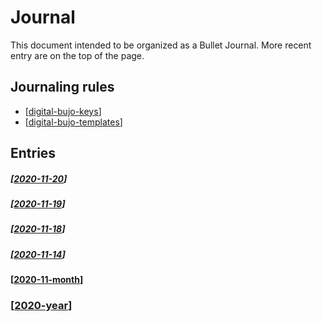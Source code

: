 # Journal

This document intended to be organized as a Bullet Journal. More recent entry are on the top of the page.

## Journaling rules
- [[digital-bujo-keys]]
- [[digital-bujo-templates]]

## Entries

##### [[2020-11-20]]

##### [[2020-11-19]]

##### [[2020-11-18]]

##### [[2020-11-14]]

#### [[2020-11-month]]

### [[2020-year]]

[//begin]: # "Autogenerated link references for markdown compatibility"
[digital-bujo-keys]: ..\digital-bujo-keys "Digital Bujo Keys"
[digital-bujo-templates]: ..\digital-bujo-templates "Digital Bujo Templates"
[2020-11-20]: 2020-11-20 "2020-11-20"
[2020-11-19]: 2020-11-19 "2020-11-19"
[2020-11-18]: 2020-11-18 "2020-11-18"
[2020-11-14]: 2020-11-14 "2020-11-14"
[2020-11-month]: 2020-11-month "2020-11"
[2020-year]: 2020-year "2020"
[//end]: # "Autogenerated link references"
